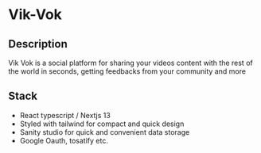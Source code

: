 # Vik-Vok

## Description

Vik Vok is a social platform for sharing your videos content with the rest of the world in seconds, getting feedbacks from your community and more

## Stack 
* React typescript / Nextjs 13
* Styled with tailwind for compact and quick design
* Sanity studio for quick and convenient data storage
* Google Oauth, tosatify etc.
